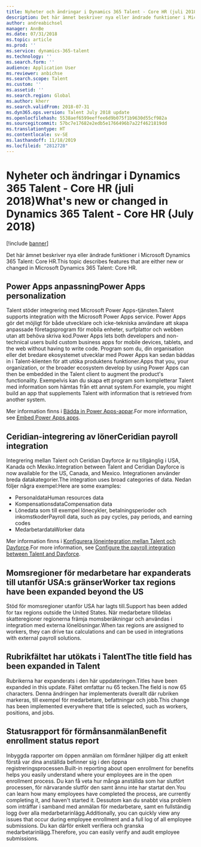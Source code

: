 ```yaml
---
title: Nyheter och ändringar i Dynamics 365 Talent - Core HR (juli 2018)
description: Det här ämnet beskriver nya eller ändrade funktioner i Microsoft Dynamics 365 Talent - Core HR.
author: andreabichsel
manager: AnnBe
ms.date: 07/31/2018
ms.topic: article
ms.prod: ''
ms.service: dynamics-365-talent
ms.technology: ''
ms.search.form: ''
audience: Application User
ms.reviewer: anbichse
ms.search.scope: Talent
ms.custom: ''
ms.assetid: ''
ms.search.region: Global
ms.author: kherr
ms.search.validFrom: 2018-07-31
ms.dyn365.ops.version: Talent July 2018 update
ms.openlocfilehash: 5538aef6599eeffee6d9b075f1b9630d55cf982a
ms.sourcegitcommit: 57bc7e17682e2edb5e1766496b7a22f4621819dd
ms.translationtype: HT
ms.contentlocale: sv-SE
ms.lasthandoff: 11/18/2019
ms.locfileid: "2812728"
---
```

# <a name="whats-new-or-changed-in-dynamics-365-talent---core-hr-july-2018"></a><span data-ttu-id="ba265-103">Nyheter och ändringar i Dynamics 365 Talent - Core HR (juli 2018)</span><span class="sxs-lookup"><span data-stu-id="ba265-103">What's new or changed in Dynamics 365 Talent - Core HR (July 2018)</span></span>

[!include [banner](includes/banner.md)]

<span data-ttu-id="ba265-104">Det här ämnet beskriver nya eller ändrade funktioner i Microsoft Dynamics 365 Talent: Core HR.</span><span class="sxs-lookup"><span data-stu-id="ba265-104">This topic describes features that are either new or changed in Microsoft Dynamics 365 Talent: Core HR.</span></span>

## <a name="power-apps-personalization"></a><span data-ttu-id="ba265-105">Power Apps anpassning</span><span class="sxs-lookup"><span data-stu-id="ba265-105">Power Apps personalization</span></span>

<span data-ttu-id="ba265-106">Talent stöder integrering med Microsoft Power Apps-tjänsten.</span><span class="sxs-lookup"><span data-stu-id="ba265-106">Talent supports integration with the Microsoft Power Apps service.</span></span> <span data-ttu-id="ba265-107">Power Apps gör det möjligt för både utvecklare och icke-tekniska användare att skapa anpassade företagsprogram för mobila enheter, surfplattor och webben utan att behöva skriva kod.</span><span class="sxs-lookup"><span data-stu-id="ba265-107">Power Apps lets both developers and non-technical users build custom business apps for mobile devices, tablets, and the web without having to write code.</span></span> <span data-ttu-id="ba265-108">Program som du, din organisation eller det bredare ekosystemet utvecklar med Power Apps kan sedan bäddas in i Talent-klienten för att utöka produktens funktioner.</span><span class="sxs-lookup"><span data-stu-id="ba265-108">Apps that you, your organization, or the broader ecosystem develop by using Power Apps can then be embedded in the Talent client to augment the product's functionality.</span></span> <span data-ttu-id="ba265-109">Exempelvis kan du skapa ett program som kompletterar Talent med information som hämtas från ett annat system.</span><span class="sxs-lookup"><span data-stu-id="ba265-109">For example, you might build an app that supplements Talent with information that is retrieved from another system.</span></span>

<span data-ttu-id="ba265-110">Mer information finns i [Bädda in Power Apps-appar](../fin-and-ops/get-started/embed-power-apps.md).</span><span class="sxs-lookup"><span data-stu-id="ba265-110">For more information, see [Embed Power Apps apps](../fin-and-ops/get-started/embed-power-apps.md).</span></span>

## <a name="ceridian-payroll-integration"></a><span data-ttu-id="ba265-111">Ceridian-integrering av löner</span><span class="sxs-lookup"><span data-stu-id="ba265-111">Ceridian payroll integration</span></span>

<span data-ttu-id="ba265-112">Integrering mellan Talent och Ceridian Dayforce är nu tillgänglig i USA, Kanada och Mexiko.</span><span class="sxs-lookup"><span data-stu-id="ba265-112">Integration between Talent and Ceridian Dayforce is now available for the US, Canada, and Mexico.</span></span> <span data-ttu-id="ba265-113">Integrationen använder breda datakategorier.</span><span class="sxs-lookup"><span data-stu-id="ba265-113">The integration uses broad categories of data.</span></span> <span data-ttu-id="ba265-114">Nedan följer några exempel:</span><span class="sxs-lookup"><span data-stu-id="ba265-114">Here are some examples:</span></span>

- <span data-ttu-id="ba265-115">Personaldata</span><span class="sxs-lookup"><span data-stu-id="ba265-115">Human resources data</span></span>
- <span data-ttu-id="ba265-116">Kompensationsdata</span><span class="sxs-lookup"><span data-stu-id="ba265-116">Compensation data</span></span>
- <span data-ttu-id="ba265-117">Lönedata som till exempel lönecykler, betalningsperioder och inkomstkoder</span><span class="sxs-lookup"><span data-stu-id="ba265-117">Payroll data, such as pay cycles, pay periods, and earning codes</span></span>
- <span data-ttu-id="ba265-118">Medarbetardata</span><span class="sxs-lookup"><span data-stu-id="ba265-118">Worker data</span></span>

<span data-ttu-id="ba265-119">Mer information finns i [Konfigurera löneintegration mellan Talent och Dayforce](configure-payroll-integration.md).</span><span class="sxs-lookup"><span data-stu-id="ba265-119">For more information, see [Configure the payroll integration between Talent and Dayforce](configure-payroll-integration.md).</span></span>

## <a name="worker-tax-regions-have-been-expanded-beyond-the-us"></a><span data-ttu-id="ba265-120">Momsregioner för medarbetare har expanderats till utanför USA:s gränser</span><span class="sxs-lookup"><span data-stu-id="ba265-120">Worker tax regions have been expanded beyond the US</span></span>

<span data-ttu-id="ba265-121">Stöd för momsregioner utanför USA har lagts till.</span><span class="sxs-lookup"><span data-stu-id="ba265-121">Support has been added for tax regions outside the United States.</span></span> <span data-ttu-id="ba265-122">När medarbetare tilldelas skatteregioner regionerna främja momsberäkningar och användas i integration med externa lönelösningar.</span><span class="sxs-lookup"><span data-stu-id="ba265-122">When tax regions are assigned to workers, they can drive tax calculations and can be used in integrations with external payroll solutions.</span></span>

## <a name="the-title-field-has-been-expanded-in-talent"></a><span data-ttu-id="ba265-123">Rubrikfältet har utökats i Talent</span><span class="sxs-lookup"><span data-stu-id="ba265-123">The title field has been expanded in Talent</span></span>

<span data-ttu-id="ba265-124">Rubrikerna har expanderats i den här uppdateringen.</span><span class="sxs-lookup"><span data-stu-id="ba265-124">Titles have been expanded in this update.</span></span> <span data-ttu-id="ba265-125">Fältet omfattar nu 65 tecken.</span><span class="sxs-lookup"><span data-stu-id="ba265-125">The field is now 65 characters.</span></span> <span data-ttu-id="ba265-126">Denna ändringen har implementerats överallt där rubriken markeras, till exempel för medarbetare, befattningar och jobb.</span><span class="sxs-lookup"><span data-stu-id="ba265-126">This change has been implemented everywhere that title is selected, such as workers, positions, and jobs.</span></span>

## <a name="benefit-enrollment-status-report"></a><span data-ttu-id="ba265-127">Statusrapport för förmånsanmälan</span><span class="sxs-lookup"><span data-stu-id="ba265-127">Benefit enrollment status report</span></span>

<span data-ttu-id="ba265-128">Inbyggda rapporter om öppen anmälan om förmåner hjälper dig att enkelt förstå var dina anställda befinner sig i den öppna registreringsprocessen.</span><span class="sxs-lookup"><span data-stu-id="ba265-128">Built-in reporting about open enrollment for benefits helps you easily understand where your employees are in the open enrollment process.</span></span> <span data-ttu-id="ba265-129">Du kan få veta hur många anställda som har slutfört processen, för närvarande slutför den samt ännu inte har startat den.</span><span class="sxs-lookup"><span data-stu-id="ba265-129">You can learn how many employees have completed the process, are currently completing it, and haven't started it.</span></span> <span data-ttu-id="ba265-130">Dessutom kan du snabbt visa problem som inträffar i samband med anmälan för medarbetare, samt en fullständig logg över alla medarbetarinlägg.</span><span class="sxs-lookup"><span data-stu-id="ba265-130">Additionally, you can quickly view any issues that occur during employee enrollment and a full log of all employee submissions.</span></span> <span data-ttu-id="ba265-131">Du kan därför enkelt verifiera och granska medarbetarinlägg.</span><span class="sxs-lookup"><span data-stu-id="ba265-131">Therefore, you can easily verify and audit employee submissions.</span></span>
